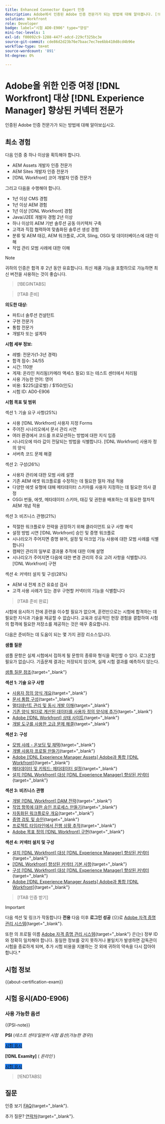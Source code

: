 ```yaml
---
title: Enhanced Connector Expert 인증
description: Adobe에서 인증된 Adobe 인증 전문가가 되는 방법에 대해 알아봅니다. [!DNL Workfront] 대상 [!DNL Experience Manager]
solution: Workfront
role: Developer
badge: label="시험 AD0-E906" type="양성"
mini-toc-levels: 1
exl-id: f00092c9-1288-447f-adcd-229cf325bc3e
source-git-commit: cde86d2d23b76e7baac7ec7ee6bb410d8cd4b96e
workflow-type: tm+mt
source-wordcount: '891'
ht-degree: 0%

---
```


# Adobe을 위한 인증 여정 [!DNL Workfront] 대상 [!DNL Experience Manager] 향상된 커넥터 전문가

인증된 Adobe 인증 전문가가 되는 방법에 대해 알아보십시오.

## 최소 경험

다음 인증 중 하나 이상을 획득해야 합니다.

* AEM Assets 개발자 인증 전문가
* AEM Sites 개발자 인증 전문가
* [!DNL Workfront] 코어 개발자 인증 전문가

그리고 다음을 수행해야 합니다.

* 1년 이상 CMS 경험
* 1년 이상 AEM 경험
* 1년 이상 [!DNL Workfront] 경험
* Java/J2EE 개발자 경험 2년 이상
* 하나 이상의 AEM 기반 솔루션 공동 아키텍처 구축
* 고객과 직접 협력하여 맞춤화된 솔루션 생성 경험
* 분류 및 AEM 태깅, AEM 워크플로, JCR, Sling, OSGi 및 데이터베이스에 대한 이해
* 작업 관리 모범 사례에 대한 이해

>[!NOTE]
>
>귀하의 인증은 합격 후 2년 동안 유효합니다. 최신 제품 기능을 포함하므로 가능하면 최신 버전을 사용하는 것이 좋습니다.

>[!BEGINTABS]

>[!TAB 준비]

**의도한 대상:**

* 파트너 솔루션 컨설턴트
* 구현 전문가
* 통합 전문가
* 개발자 또는 설계자

**시험 세부 정보:**

* 레벨: 전문가(1-3년 경력)
* 합격 점수: 34/55
* 시간: 110분
* 게재: 온라인 처리됨(카메라 액세스 필요) 또는 테스트 센터에서 처리됨
* 사용 가능한 언어: 영어
* 비용: $225(글로벌) / $150(인도)
* 시험 ID: AD0-E906

**시험 목표 및 범위**

섹션 1: 기술 요구 사항(25%)

* 사용 [!DNL Workfront] 사용자 지정 Forms
* 주어진 시나리오에서 문서 관리 시연
* 여러 환경에서 코드를 프로모션하는 방법에 대한 지식 입증
* 시나리오에 따라 값이 전달되는 방법을 식별합니다. [!DNL Workfront] 사용자 정의 양식
* 서버측 코드 문제 해결

섹션 2: 구성(26%)

* 사용자 관리에 대한 모범 사례 설명
* 기존 AEM 에셋 워크플로를 수정하는 데 필요한 절차 개념 적용
* 다양한 에셋 유형에 대해 메타데이터 스키마를 사용자 지정하는 데 필요한 의사 결정
* OSGi 번들, 에셋, 메타데이터 스키마, 태깅 및 권한을 배포하는 데 필요한 절차적 AEM 개념 적용

섹션 3: 비즈니스 관행(21%)

* 적절한 워크플로우 전략을 권장하기 위해 클라이언트 요구 사항 해석
* 설정 방법 시연 [!DNL Workfront] 승인 및 증명 워크플로
* 시나리오가 주어지면 증명 뷰어, 설정 및 마크업 기능 사용에 대한 모범 사례를 식별합니다
* 캠페인 관리의 일부로 결과물 추적에 대한 이해 설명
* 시나리오가 주어지면 다음에 대한 변경 관리의 주요 고려 사항을 식별합니다. [!DNL Workfront] 구현

섹션 4: 커넥터 설치 및 구성(28%)

* AEM 내 전제 조건 유효성 검사
* 고객 사용 사례가 있는 경우 구현할 커넥터의 기능을 식별합니다

>[!TAB 준비 완료]

시험에 응시하기 전에 훈련을 이수할 필요가 없으며, 훈련만으로는 시험에 합격하는 데 필요한 지식과 기술을 제공할 수 없습니다. 교육과 성공적인 현장 경험을 결합하여 시험의 합격에 필요한 저장소를 제공하는 것은 매우 중요합니다.

다음은 준비하는 데 도움이 되는 몇 가지 권장 리소스입니다.

**샘플 질문**

샘플 문항은 실제 시험에서 접하게 될 문항의 종류와 형식을 확인할 수 있다. 로그온할 필요가 없습니다. 기출문제 결과는 저장되지 않으며, 실제 시험 결과를 예측하지 않는다.

[샘플 질문 참조](https://scorpion.caveon.com/launchpad/ad3-e906-adobe-workfront-for-experience-manager-enhanced-connector-certified-expert-sample-questions){target="_blank"}

**섹션 1: 기술 요구 사항**

* [사용자 정의 양식 개요](https://experienceleague.adobe.com/docs/workfront/using/administration-and-setup/customize/custom-forms/custom-forms-overview.html){target="_blank"}
* [문서 통합 구성](https://experienceleague.adobe.com/docs/workfront/using/administration-and-setup/configure-integrations/configure-document-integrations.html){target="_blank"}
* [멀티테넌트 관리 및 동시 개발 이해](https://experienceleague.adobe.com/docs/experience-manager-learn/assets/deployment/multitenancy-concurrent-article-understand.html){target="_blank"}
* [기존 양식 빌더로 계산된 데이터를 사용자 정의 양식에 추가](https://experienceleague.adobe.com/docs/workfront/using/administration-and-setup/customize/custom-forms/custom-form-builder/use-the-custom-form-builder/add-calculated-data-to-custom-form.html){target="_blank"}
* [Adobe [!DNL Workfront] 상태 사이트](https://experienceleague.adobe.com/docs/workfront/using/basics/tips-tricks-for-basics/understand-the-status-site.html){target="_blank"}
* [개발 도구를 사용한 고급 문제 해결](https://experienceleague.adobe.com/docs/workfront-learn/tutorials-workfront/fusion/troubleshooting-and-error-handling/advanced-troubleshooting-with-the-dev-tool.html){target="_blank"}

**섹션 2: 구성**

* [모범 사례 - 온보딩 및 채택](https://experienceleague.adobe.com/docs/workfront-learn/tutorials-workfront/best-practices/onboarding-adoption-bp.html){target="_blank"}
* [개별 사용자 프로필 만들기](https://experienceleague.adobe.com/docs/workfront-learn/tutorials-workfront/administration-and-setup/create-and-manage-users/create-an-individual-user-profile.html){target="_blank"}
* [Adobe [!DNL Experience Manager Assets] Adobe과 통합 [!DNL Workfront]](https://experienceleague.adobe.com/docs/experience-manager-65/assets/integrations/workfront-integrations.html){target="_blank"}
* [메타데이터 및 키워드: 메타데이터 설정](https://experienceleague.adobe.com/docs/workfront-learn/tutorials-workfront/workfront-dam-program/metadata-and-keywords/metadata-setup.html%3Flang%3Dzh-Hant){target="_blank"}
* [설치 [!DNL Workfront] 대상 [!DNL Experience Manager] 향상된 커넥터](https://experienceleague.adobe.com/docs/experience-manager-64/assets/integrations/workfront-connector-install.html){target="_blank"}

**섹션 3: 비즈니스 관행**

* [개발 [!DNL Workfront] DAM 전략](https://experienceleague.adobe.com/docs/workfront-learn/tutorials-workfront/workfront-dam-program/system-setup/analyze-and-plan-to-develop-a-workfront-dam-strategy.html){target="_blank"}
* [작업 항목에 대한 승인 프로세스 만들기](https://experienceleague.adobe.com/docs/workfront/using/administration-and-setup/customize/approvals-milestones/create-approval-processes.html){target="_blank"}
* [자동화된 워크플로우 개요](https://experienceleague.adobe.com/docs/workfront/using/review-and-approve-work/proofing/proofing-overview/automated-workflow.html){target="_blank"}
* [증명 검토 및 승인](https://experienceleague.adobe.com/docs/workfront-learn/tutorials-workfront/workfront-proof/review-and-approve-work-for-proof/review-and-approve-a-proof.html){target="_blank"}
* [프로젝트 타임라인에서 진행 상황 추적](https://experienceleague.adobe.com/docs/workfront-learn/tutorials-workfront/manage-work/project-timelines/track-work-progress-from-the-project-timeline.html){target="_blank"}
* [Adobe 목표 정의 [!DNL Workfront] 구현](https://experienceleague.adobe.com/docs/workfront/using/administration-and-setup/get-started-administration/define-wf-goals-objectives.html){target="_blank"}

**섹션 4: 커넥터 설치 및 구성**

* [설치 [!DNL Workfront] 대상 [!DNL Experience Manager] 향상된 커넥터](https://experienceleague.adobe.com/docs/experience-manager-65/assets/integrations/workfront-connector-install.html){target="_blank"}
* [[!DNL Workfront] 향상된 커넥터 기본 사항](https://experienceleague.adobe.com/docs/experience-manager-learn/assets/workfront/enhanced-connector/basics.html%3Flang%3Den){target="_blank"}
* [구성 [!DNL Workfront] 대상 [!DNL Experience Manager] 향상된 커넥터](https://experienceleague.adobe.com/docs/experience-manager-65/assets/integrations/workfront-connector-configure.html){target="_blank"}
* [Adobe [!DNL Experience Manager Assets] Adobe과 통합 [!DNL Workfront]](https://experienceleague.adobe.com/docs/experience-manager-65/assets/integrations/workfront-integrations.html){target="_blank"}

>[!TAB 인증 받기]

>[!IMPORTANT]
>
>다음 섹션 및 링크가 작동합니다 **전용**  다음 이후 **로그인 성공** (으)로 [Adobe 자격 증명 관리 시스템](https://www.certmetrics.com/adobe){target="_blank"}.
>
>또한 의 프로필 이름 [Adobe 자격 증명 관리 시스템](https://www.certmetrics.com/adobe){target="_blank"} 은(는) 정부 ID와 정확히 일치해야 합니다. 동일한 정보를 갖지 못하거나 불일치가 발생하면 감독관이 시험을 종료하게 되며, 추가 시험 비용을 지불하는 것 외에 귀하의 약속을 다시 잡아야 합니다.*


## 시험 정보

{{about-certification-exam}}

## 시험 응시(AD0-E906)

### 사용 가능한 옵션

{{PSI-note}}

**PSI** (*테스트 센터/일본어 시험 옵션(가능한 경우)*)

<a href="https://www.certmetrics.com/adobe/candidate/psi_sso_adobe.aspx?redir=yes&amp;ec=AD0-E906" target="_blank" class="spectrum-Button spectrum-Button--fill spectrum-Button--accent spectrum-Button--sizeM is-margin-bottom-big-big at-element-click-tracking" style="background-color:#1473E6">

<span class="spectrum-Button-label has-no-wrap">
   시험 응시
</span>
</a>

**[!DNL Examity]** ( *온라인* )

<a href="https://www.certmetrics.com/adobe/candidate/examity_sso.aspx?eid=AD0-E906" target="_blank" class="spectrum-Button spectrum-Button--fill spectrum-Button--accent spectrum-Button--sizeM is-margin-bottom-big-big at-element-click-tracking" style="background-color:#1473E6">

<span class="spectrum-Button-label has-no-wrap">
   시험 응시
</span>
</a>

>[!ENDTABS]

## 질문

인증 보기 [FAQ](https://experienceleague.adobe.com/docs/certification/certification/faq.html){target="_blank"}.

추가 질문? [연락처](mailto:certif@adobe.com){target="_blank"}.
